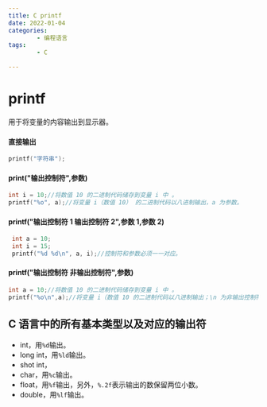 ```yaml
---
title: C printf
date: 2022-01-04
categories:
        - 编程语言
tags:
        - C

---
```


# printf

用于将变量的内容输出到显示器。

#### 直接输出

```c
printf("字符串");
```

#### print("输出控制符",参数)

```c
int i = 10;//将数值 10 的二进制代码储存到变量 i 中 。
printf("%o", a);//将变量 i（数值 10） 的二进制代码以八进制输出，a 为参数。
```

#### printf("输出控制符 1 输出控制符 2",参数 1,参数 2)

```c
 int a = 10;
 int i = 15;
 printf("%d %d\n", a, i);//控制符和参数必须一一对应。
```

#### printf("输出控制符 非输出控制符",参数)

```c
int a = 10;//将数值 10 的二进制代码储存到变量 i 中 。
printf("%o\n",a);//将变量 i（数值 10 的二进制代码以八进制输出；\n 为非输出控制符。
```

## C 语言中的所有基本类型以及对应的输出符

- int，用`%d`输出。
- long int，用`%ld`输出。
- shot int，
- char，用`%c`输出。
- float，用`%f`输出，另外，`%.2f`表示输出的数保留两位小数。
- double，用`%lf`输出。
